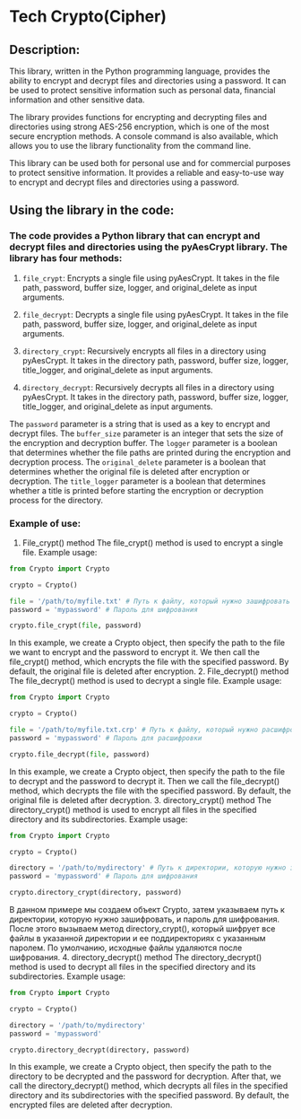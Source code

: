 # Tech Crypto(Cipher)

## Description:
This library, written in the Python programming language, provides the ability to encrypt and decrypt files and directories using a password. It can be used to protect sensitive information such as personal data, financial information and other sensitive data.

The library provides functions for encrypting and decrypting files and directories using strong AES-256 encryption, which is one of the most secure encryption methods. A console command is also available, which allows you to use the library functionality from the command line.

This library can be used both for personal use and for commercial purposes to protect sensitive information. It provides a reliable and easy-to-use way to encrypt and decrypt files and directories using a password.

## Using the library in the code:
### The code provides a Python library that can encrypt and decrypt files and directories using the pyAesCrypt library. The library has four methods:

1. `file_crypt`: Encrypts a single file using pyAesCrypt. It takes in the file path, password, buffer size, logger, and original_delete as input arguments.

2. `file_decrypt`: Decrypts a single file using pyAesCrypt. It takes in the file path, password, buffer size, logger, and original_delete as input arguments.

3. `directory_crypt`: Recursively encrypts all files in a directory using pyAesCrypt. It takes in the directory path, password, buffer size, logger, title_logger, and original_delete as input arguments.

4. `directory_decrypt`: Recursively decrypts all files in a directory using pyAesCrypt. It takes in the directory path, password, buffer size, logger, title_logger, and original_delete as input arguments.

The `password` parameter is a string that is used as a key to encrypt and decrypt files. The `buffer_size` parameter is an integer that sets the size of the encryption and decryption buffer. The `logger` parameter is a boolean that determines whether the file paths are printed during the encryption and decryption process. The `original_delete` parameter is a boolean that determines whether the original file is deleted after encryption or decryption. The `title_logger` parameter is a boolean that determines whether a title is printed before starting the encryption or decryption process for the directory.

### Example of use:

1. File_crypt() method
The file_crypt() method is used to encrypt a single file. Example usage:
```python
from Crypto import Crypto

crypto = Crypto()

file = '/path/to/myfile.txt' # Путь к файлу, который нужно зашифровать
password = 'mypassword' # Пароль для шифрования

crypto.file_crypt(file, password)
```
In this example, we create a Crypto object, then specify the path to the file we want to encrypt and the password to encrypt it. We then call the file_crypt() method, which encrypts the file with the specified password. By default, the original file is deleted after encryption.
2. File_decrypt() method
The file_decrypt() method is used to decrypt a single file. Example usage:
```python
from Crypto import Crypto

crypto = Crypto()

file = '/path/to/myfile.txt.crp' # Путь к файлу, который нужно расшифровать
password = 'mypassword' # Пароль для расшифровки

crypto.file_decrypt(file, password)
```
In this example, we create a Crypto object, then specify the path to the file to decrypt and the password to decrypt it. Then we call the file_decrypt() method, which decrypts the file with the specified password. By default, the original file is deleted after decryption.
3. directory_crypt() method
The directory_crypt() method is used to encrypt all files in the specified directory and its subdirectories. Example usage:
```python
from Crypto import Crypto

crypto = Crypto()

directory = '/path/to/mydirectory' # Путь к директории, которую нужно зашифровать
password = 'mypassword' # Пароль для шифрования

crypto.directory_crypt(directory, password)

```
В данном примере мы создаем объект Crypto, затем указываем путь к директории, которую нужно зашифровать, и пароль для шифрования. После этого вызываем метод directory_crypt(), который шифрует все файлы в указанной директории и ее поддиректориях с указанным паролем. По умолчанию, исходные файлы удаляются после шифрования.
4. directory_decrypt() method
The directory_decrypt() method is used to decrypt all files in the specified directory and its subdirectories. Example usage:
```python
from Crypto import Crypto

crypto = Crypto()

directory = '/path/to/mydirectory' 
password = 'mypassword' 

crypto.directory_decrypt(directory, password)
```
In this example, we create a Crypto object, then specify the path to the directory to be decrypted and the password for decryption. After that, we call the directory_decrypt() method, which decrypts all files in the specified directory and its subdirectories with the specified password. By default, the encrypted files are deleted after decryption.
